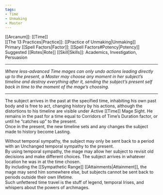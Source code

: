 ```yaml
---
tags:
- Time
- Unmaking
- Master
---
```


[[Arcanum]]: [[Time]]\
[[The 13 Practices|Practice]]: [[Practice of Unmaking|Unmaking]]\
Primary [[Spell Factors|Factor]]: [[Spell Factors#Potency|Potency]]\
Suggested [[Rotes|Rote]] [[Skill|Skills]]: Academics, Investigation, Persuasion

---

_Where less-advanced Time mages can only undo actions leading directly up to the present, a Master may choose any moment in her subject’s timeline and destroy everything after it, sending the subject’s present self back in time to the moment of the mage’s choosing._

---

The subject arrives in the past at the specified time, inhabiting his own past body and is free to act, changing history by his actions, although the distortions to his timeline are visible under Active [[Time]] Mage Sight. He remains in the past for a time equal to Corridors of Time’s Duration factor, or until he “catches up” to the present.\
Once in the present, the new timeline sets and any changes the subject made to history become Lasting.

Without temporal sympathy, the subject may only be sent back to a period with an Unchanged temporal sympathy to the present.\
By using temporal sympathy, the mage may allow her subject to revisit old decisions and make different choices. The subject arrives in whatever location he was in at the time chosen.\
By including the [[Sympathetic Range]] [[Attainments|Attainment]], the mage may send him somewhere else, but subjects cannot be sent back to periods outside their own lifetime.\
Such unfettered time travel is the stuff of legend, temporal Irises, and whispers about the powers of archmages.

